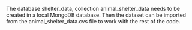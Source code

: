 The database shelter_data, collection animal_shelter_data needs to be created in a local MongoDB database. Then the dataset can be imported from the animal_shelter_data.cvs file to work with the rest of the code. 
